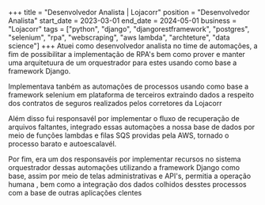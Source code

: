 +++
title = "Desenvolvedor Analista | Lojacorr"
position = "Desenvolvedor Analista"
start_date = 2023-03-01
end_date = 2024-05-01
business = "Lojacorr"
tags = ["python", "django", "djangorestframework", "postgres", "selenium", "rpa", "webscraping", "aws lambda", "archteture", "data science"]
+++
Atuei como desenvolvedor analista no time de automações, a fim de possibilitar a implementação de RPA's bem como prover e manter uma arquitetuura de um orquestrador para estes usando como base a framework Django.

Implementava tanbém as automações de processos usando como base a framework selenium em plataforma de terceiros extraindo dados a respeito dos contratos de seguros realizados pelos corretores da Lojacorr

Além disso fui responsavél por implementar o fluxo de recuperação de arquivos faltantes, integrado essas automaçòes a nossa base de dados por meio de funções lambdas e filas SQS providas pela AWS, tornado o processo barato e autoescalavél.

Por fim, era um dos responsavéis por implementar recursos no sistema orquestrador dessas automações utilizando a framework Django como base, assim por meio de telas administrativas e API's, permitia a operação humana , bem como a integração dos dados colhidos desstes processos com a base de outras aplicações clentes
